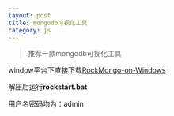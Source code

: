 ```yaml
---
layout: post
title: mongodb可视化工具
category: js
---
```


> 推荐一款mongodb可视化工具 

window平台下直接下载[RockMongo-on-Windows](http://rockmongo.com/downloads)

解压后运行**rockstart.bat**

用户名密码均为：admin




